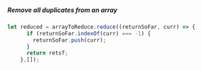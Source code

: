 ##### Remove all duplicates from an array
```js
let reduced = arrayToReduce.reduce((returnSoFar, curr) => {
      if (returnSoFar.indexOf(curr) === -1) {
        returnSoFar.push(curr);
      }
      return retsf;
    },[]);
```

